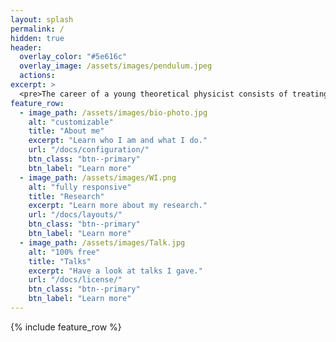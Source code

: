 ```yaml
---
layout: splash
permalink: /
hidden: true
header:
  overlay_color: "#5e616c"
  overlay_image: /assets/images/pendulum.jpeg
  actions:
excerpt: >
  <pre>The career of a young theoretical physicist consists of treating the harmonic oscillator in ever-increasing levels of abstraction.      Sidney Coleman </pre> <br />
feature_row:
  - image_path: /assets/images/bio-photo.jpg
    alt: "customizable"
    title: "About me"
    excerpt: "Learn who I am and what I do."
    url: "/docs/configuration/"
    btn_class: "btn--primary"
    btn_label: "Learn more"
  - image_path: /assets/images/WI.png
    alt: "fully responsive"
    title: "Research"
    excerpt: "Learn more about my research."
    url: "/docs/layouts/"
    btn_class: "btn--primary"
    btn_label: "Learn more"
  - image_path: /assets/images/Talk.jpg
    alt: "100% free"
    title: "Talks"
    excerpt: "Have a look at talks I gave."
    url: "/docs/license/"
    btn_class: "btn--primary"
    btn_label: "Learn more"      
---
```


{% include feature_row %}
